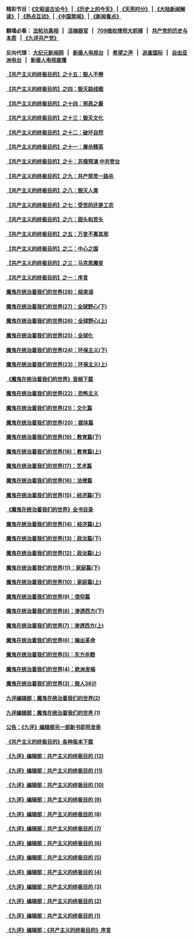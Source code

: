 #### 精彩节目：[《文昭谈古论今》](http://134.209.198.168/wenzhao) | [《历史上的今天》](http://134.209.198.168/today-in-history) | [《天亮时分》](http://134.209.198.168/tianliang) | [《大陆新闻解读》](http://134.209.198.168/ntdtv-comedy) | [《热点互动》](http://134.209.198.168/ntdtv-rdhd)  | [《中国禁闻》](http://134.209.198.168/ntdtv-news) | [《新闻看点》](http://134.209.198.168/news-insight) 

  #### 翻墙必看： [法轮功真相](http://134.209.198.168:10000/videos/truth.html) &nbsp;&nbsp;|&nbsp;&nbsp; [活摘器官](http://134.209.198.168:10000/videos/res/Organs/) &nbsp;&nbsp;|&nbsp;&nbsp; [709维权律师大抓捕](http://134.209.198.168:10000/videos/709/) &nbsp;&nbsp;|&nbsp;&nbsp; [共产党的历史与本质](http://134.209.198.168:10000/videos/ccp.html) &nbsp;&nbsp;| [《九评共产党》](http://134.209.198.168:10000/videos/jiuping/) 

#### 反向代理： [大纪元新闻网](http://134.209.198.168:10080/) &nbsp;&nbsp;|&nbsp;&nbsp; [新唐人电视台](http://134.209.198.168:8000/) &nbsp;&nbsp;|&nbsp;&nbsp; [希望之声](http://134.209.198.168:8200/) &nbsp;&nbsp;|&nbsp;&nbsp; [追查国际](http://134.209.198.168:10010/) &nbsp;&nbsp;|&nbsp;&nbsp; [自由亚洲电台](http://134.209.198.168:9800/) &nbsp;&nbsp;|&nbsp;&nbsp; [新唐人电视直播](http://134.209.198.168/) 

#### [【共产主义的终极目的】之十五：毁人不倦](../pages/nsc422/n11166792.md?t=04080037) 

#### [【共产主义的终极目的】之四：毁灭路线图](../pages/nsc422/n11086284.md?t=04080037) 

#### [【共产主义的终极目的】之十四：邪恶之最](../pages/nsc422/n11150249.md?t=04080037) 

#### [【共产主义的终极目的】之十三：毁灭文化](../pages/nsc422/n11135227.md?t=04080037) 

#### [【共产主义的终极目的】之十二：破坏自然](../pages/nsc422/n11135214.md?t=04080037) 

#### [【共产主义的终极目的】之十一：屠杀精英](../pages/nsc422/n11118442.md?t=04080037) 

#### [【共产主义的终极目的】之十：苏俄预演 中共登台](../pages/nsc422/n11118424.md?t=04080037) 

#### [【共产主义的终极目的】之九：共产邪灵一路杀](../pages/nsc422/n11114139.md?t=04080037) 

#### [【共产主义的终极目的】之八：毁灭人类](../pages/nsc422/n11108503.md?t=04080037) 

#### [【共产主义的终极目的】之七：受苦的还是工农](../pages/nsc422/n11101809.md?t=04080037) 

#### [【共产主义的终极目的】之六：甜头和苦头](../pages/nsc422/n11096971.md?t=04080037) 

#### [【共产主义的终极目的】之五：万变不离其邪](../pages/nsc422/n11091285.md?t=04080037) 

#### [【共产主义的终极目的】之二：中心之国](../pages/nsc422/n11047728.md?t=04080037) 

#### [【共产主义的终极目的】之三：马克思魔变](../pages/nsc422/n11061941.md?t=04080037) 

#### [【共产主义的终极目的】之一：序言](../pages/nsc422/n11086077.md?t=04080037) 

#### [魔鬼在统治着我们的世界(28)：结束语](../pages/nsc422/n10936246.md?t=04080037) 

#### [魔鬼在统治着我们的世界(27)：全球野心(下)](../pages/nsc422/n10928319.md?t=04080037) 

#### [魔鬼在统治着我们的世界(26)：全球野心(上)](../pages/nsc422/n10900318.md?t=04080037) 

#### [魔鬼在统治着我们的世界(25)：全球化](../pages/nsc422/n10788205.md?t=04080037) 

#### [魔鬼在统治着我们的世界(24)：环保主义(下)](../pages/nsc422/n10695307.md?t=04080037) 

#### [魔鬼在统治着我们的世界(23)：环保主义(上)](../pages/nsc422/n10688613.md?t=04080037) 

#### [《魔鬼在统治着我们的世界》音频下载](../pages/nsc422/n10635553.md?t=04080037) 

#### [魔鬼在统治着我们的世界(22)：恐怖主义](../pages/nsc422/n10614727.md?t=04080037) 

#### [魔鬼在统治着我们的世界(21)：文化篇](../pages/nsc422/n10597706.md?t=04080037) 

#### [魔鬼在统治着我们的世界(20)：媒体篇](../pages/nsc422/n10586579.md?t=04080037) 

#### [魔鬼在统治着我们的世界(19)：教育篇(下)](../pages/nsc422/n10564808.md?t=04080037) 

#### [魔鬼在统治着我们的世界(18)：教育篇(上)](../pages/nsc422/n10526970.md?t=04080037) 

#### [魔鬼在统治着我们的世界(17)：艺术篇](../pages/nsc422/n10499093.md?t=04080037) 

#### [魔鬼在统治着我们的世界(16)：法律篇](../pages/nsc422/n10485969.md?t=04080037) 

#### [魔鬼在统治着我们的世界(15)：经济篇(下)](../pages/nsc422/n10469975.md?t=04080037) 

#### [《魔鬼在统治着我们的世界》全书目录](../pages/nsc422/n10464261.md?t=04080037) 

#### [魔鬼在统治着我们的世界(14)：经济篇(上)](../pages/nsc422/n10457370.md?t=04080037) 

#### [魔鬼在统治着我们的世界(13)：政治篇(下)](../pages/nsc422/n10448270.md?t=04080037) 

#### [魔鬼在统治着我们的世界(12)：政治篇(上)](../pages/nsc422/n10444576.md?t=04080037) 

#### [魔鬼在统治着我们的世界(11)：家庭篇(下)](../pages/nsc422/n10440961.md?t=04080037) 

#### [魔鬼在统治着我们的世界(10)：家庭篇(上)](../pages/nsc422/n10435448.md?t=04080037) 

#### [魔鬼在统治着我们的世界(9)：信仰篇](../pages/nsc422/n10432159.md?t=04080037) 

#### [魔鬼在统治着我们的世界(8)：渗透西方(下)](../pages/nsc422/n10429603.md?t=04080037) 

#### [魔鬼在统治着我们的世界(7)：渗透西方(上)](../pages/nsc422/n10426013.md?t=04080037) 

#### [魔鬼在统治着我们的世界(6)：输出革命](../pages/nsc422/n10421536.md?t=04080037) 

#### [魔鬼在统治着我们的世界(5)：东方杀戮](../pages/nsc422/n10417707.md?t=04080037) 

#### [魔鬼在统治着我们的世界(4)：欧洲发端](../pages/nsc422/n10414890.md?t=04080037) 

#### [魔鬼在统治着我们的世界(3)：毁人36计](../pages/nsc422/n10411583.md?t=04080037) 

#### [九评编辑部：魔鬼在统治着我们的世界(2)](../pages/nsc422/n10410036.md?t=04080037) 

#### [九评编辑部：魔鬼在统治着我们的世界 (1)](../pages/nsc422/n10406825.md?t=04080037) 

#### [公告：《九评》编辑部另一部新书即将发表](../pages/nsc422/n10405104.md?t=04080037) 

#### [《共产主义的终极目的》各种版本下载](../pages/nsc422/n10022138.md?t=04080037) 

#### [《九评》编辑部：共产主义的终极目的 (12)](../pages/nsc422/n9933272.md?t=04080037) 

#### [《九评》编辑部：共产主义的终极目的 (11)](../pages/nsc422/n9924973.md?t=04080037) 

#### [《九评》编辑部：共产主义的终极目的 (10)](../pages/nsc422/n9920883.md?t=04080037) 

#### [《九评》编辑部：共产主义的终极目的 (9)](../pages/nsc422/n9916363.md?t=04080037) 

#### [《九评》编辑部：共产主义的终极目的 (8)](../pages/nsc422/n9912488.md?t=04080037) 

#### [《九评》编辑部：共产主义的终极目的 (7)](../pages/nsc422/n9901176.md?t=04080037) 

#### [《九评》编辑部：共产主义的终极目的 (6)](../pages/nsc422/n9899359.md?t=04080037) 

#### [《九评》编辑部：共产主义的终极目的 (5)](../pages/nsc422/n9893174.md?t=04080037) 

#### [《九评》编辑部：共产主义的终极目的 (4)](../pages/nsc422/n9891246.md?t=04080037) 

#### [《九评》编辑部：共产主义的终极目的 (3)](../pages/nsc422/n9879879.md?t=04080037) 

#### [《九评》编辑部：共产主义的终极目的 (2)](../pages/nsc422/n9876205.md?t=04080037) 

#### [《九评》编辑部：共产主义的终极目的 (1)](../pages/nsc422/n9865857.md?t=04080037) 

#### [《九评》编辑部：《共产主义的终极目的》序言](../pages/nsc422/n9862666.md?t=04080037) 

